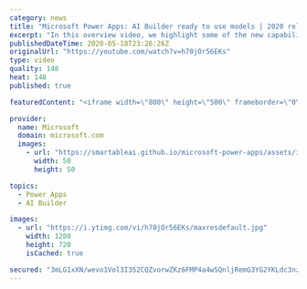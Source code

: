 ```yaml
---
category: news
title: "Microsoft Power Apps: AI Builder ready to use models | 2020 release wave 1 overview"
excerpt: "In this overview video, we highlight some of the new capabilities included in the latest update to Microsoft Power Apps, AI Builder ready to use models.     Here are the capabilities covered:   • Entity extraction helps you by identifying and extracting people, dates, places, locations, etc. from text"
publishedDateTime: 2020-05-18T23:26:26Z
originalUrl: "https://youtube.com/watch?v=h70jOr56EKs"
type: video
quality: 148
heat: 148
published: true

featuredContent: "<iframe width=\"800\" height=\"500\" frameborder=\"0\" src=\"https://www.youtube.com/embed/h70jOr56EKs\" allow=\"accelerometer; autoplay; encrypted-media; gyroscope; picture-in-picture\" allowfullscreen></iframe>"

provider:
  name: Microsoft
  domain: microsoft.com
  images:
    - url: "https://smartableai.github.io/microsoft-power-apps/assets/images/organizations/microsoft.com-50x50.jpg"
      width: 50
      height: 50

topics:
  - Power Apps
  - AI Builder

images:
  - url: "https://i.ytimg.com/vi/h70jOr56EKs/maxresdefault.jpg"
    width: 1280
    height: 720
    isCached: true

secured: "3mLG1xXN/wevo1Vol3I352CQZvorwZKz6FMP4a4wSQnljRemG3YG2YKLdc3nz5u2TELqywfZW8XZdek7FvaQz0jofQV5pIRLPP/XhLRecR6P7IJiQENQMEAxwHtJBZmGnu2DV3025S2Mfb1ERFgnF4uD3Y7IywXcUoCAbDEf4iWzb/dM0DVRJ0gM7rTMJ5TRBIF9r7PUu9QuuDqfDcGYdA1y7WAXbSN+pffsvF0L3UC8MAumDsu7W6kLWd6SCqkIgxGeAHuO6TdRcxl+4eeicewSZhkdaH20EIqIWqAfLDOcF45ZYUzK7bRhJwZSGnM32SVTQioAaQkV8jeRfKU5d8EmijzgHYm0opgH4RW1TNDPvF+ZwQZ8N83yqe/y0zXJ85LDH8ehwFV2xmcHWfhHQD8VDTLpzwetHNjFegryMqzyf/1oKq3OpZvTaw3fnxvl;Phn5m9ZS6D0auUcwx57svw=="
---
```


